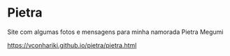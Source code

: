 # Pietra

Site com algumas fotos e mensagens para minha namorada Pietra Megumi

https://vconhariki.github.io/pietra/pietra.html

